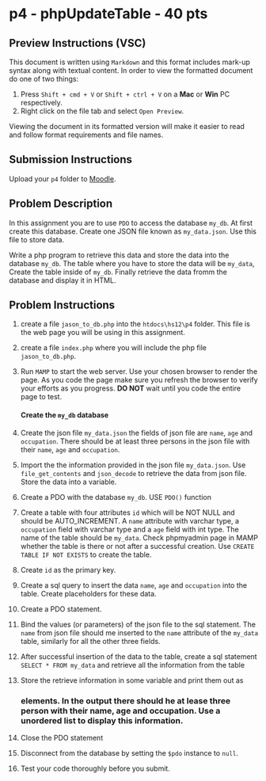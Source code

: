 # p4 - phpUpdateTable - 40 pts

## Preview Instructions (VSC)
This document is written using `Markdown` and this format includes mark-up syntax along with textual content. In order to view the formatted document do one of two things:

1. Press `Shift + cmd + V` or `Shift + ctrl + V` on a **Mac** or **Win** PC respectively.
1. Right click on the file tab and select `Open Preview`.

Viewing the document in its formatted version will make it easier to read and follow format requirements and file names.


## Submission Instructions
Upload your `p4` folder to [Moodle](classes.cs.siue.edu).

## Problem Description
In this assignment you are to use `PDO` to access the database `my_db`. At first create this database. Create one JSON file known as `my_data.json`. Use this file to store data. 

Write a php program to retrieve this data and store the data into the database `my_db`. The table where you have to store the data will be `my_data`, Create the table inside of `my_db`. Finally retrieve the data fromm the database and display it in HTML. 

## Problem Instructions
1. create a file `jason_to_db.php` into the `htdocs\hs12\p4` folder. This file is the web page you will be using in this assignment.

1. create a file `index.php` where you will include the php file `jason_to_db.php`.

1. Run `MAMP` to start the web server. Use your chosen browser to render the page. As you code the page make sure you refresh the browser to verify your efforts as you progress. **DO NOT** wait until you code the entire page to test.

    #### Create the `my_db` database
1. Create the json file `my_data.json` the fields of json file are `name`, `age` and `occupation`. There should be at least three persons in the json file with their `name`, `age` and `occupation`. 

1. Import the the information provided in the json file `my_data.json`. Use `file_get_contents` and `json_decode` to retrieve the data from json file. Store the data into a variable.

1. Create a PDO with the database `my_db`. USE `PDO()` function


1. Create a table with four attributes `id` which will be NOT NULL and should be AUTO_INCREMENT. A `name` attribute with varchar type, a `occupation` field with varchar type and a `age` field with int type. The name of the table should be `my_data`. Check phpmyadmin page in MAMP whether the table is there or not after a successful creation. Use `CREATE TABLE IF NOT EXISTS` to create the table. 

1. Create `id` as the primary key.


1. Create a sql query to insert the data `name`, `age` and `occupation` into the table. Create placeholders for these data.

1. Create a PDO statement.

1. Bind the values (or parameters) of the json file to the sql statement. The `name` from json file should me inserted to the `name` attribute of the `my_data` table, similarly for all the other three fields.

1. After successful insertion of the data to the table, create a sql statement `SELECT * FROM my_data` and retrieve all the information from the table

1. Store the retrieve information in some variable and print them out as <h3> elements. In the output there should he at lease three person with their name, age and occupation. Use a unordered list to display this information. 
1. Close the PDO statement

1. Disconnect from the database by setting the `$pdo` instance to `null`.

1. Test your code thoroughly before you submit.